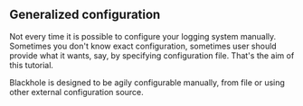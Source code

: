 ## Generalized configuration

Not every time it is possible to configure your logging system manually. Sometimes you don't know exact configuration, sometimes user should provide what it wants, say, by specifying configuration file. That's the aim of this tutorial.

Blackhole is designed to be agily configurable manually, from file or using other external configuration source.